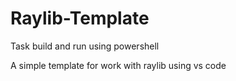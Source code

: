 # Raylib-Template

Task build and run using powershell

A simple template for work with raylib using vs code
